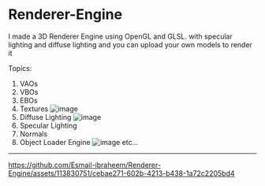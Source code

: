 # Renderer-Engine
I made a 3D Renderer Engine using  OpenGL and GLSL.
with specular lighting and diffuse lighting and you can upload your own models to render it 

Topics:

1. VAOs
1. VBOs
1. EBOs
1. Textures
   ![image](https://github.com/Esmail-ibraheem/Renderer-Engine/assets/113830751/5c731ece-2086-43b5-a18c-b8cf76ffcdcd)
1. Diffuse Lighting
   ![image](https://github.com/Esmail-ibraheem/Renderer-Engine/assets/113830751/8e078260-8068-4aa6-a3fc-3f9fa60ff5aa)
1. Specular Lighting
1. Normals
1. Object Loader Engine
   ![image](https://github.com/Esmail-ibraheem/Renderer-Engine/assets/113830751/28ae317a-294d-4e63-80a5-e639ced7ce11)
etc...


-----

https://github.com/Esmail-ibraheem/Renderer-Engine/assets/113830751/cebae271-602b-4213-b438-1a72c2205bd4

